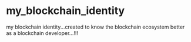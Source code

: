 # my_blockchain_identity
my blockchain identity...created to know the blockchain ecosystem better as a blockchain developer...!!!
